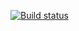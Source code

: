 [![Build status](https://ci.appveyor.com/api/projects/status/cgaktcctinkcix4q?svg=true)](https://ci.appveyor.com/project/DmBer77/cardorderwithpattern)
